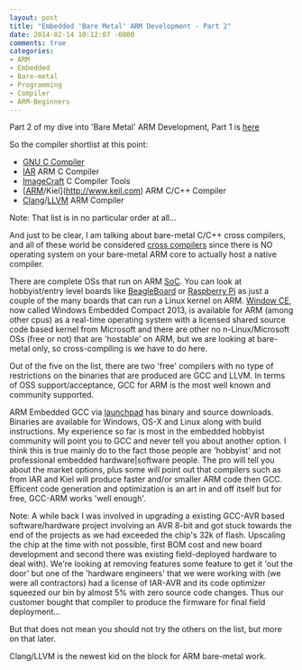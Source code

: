 ```yaml
---
layout: post
title: "Embedded 'Bare Metal' ARM Development - Part 2"
date: 2014-02-14 10:12:07 -0800
comments: true
categories: 
- ARM
- Embedded
- Bare-metal
- Programming
- Compiler
- ARM-Beginners
---
```

Part 2 of my dive into 'Bare Metal' ARM Development, Part 1 is [here](/embedded-bare-metal-arm-development-part-1/)

So the compiler shortlist at this point:

* [GNU C Compiler](https://launchpad.net/gcc-arm-embedded)
* [IAR](http://www.iar.com) ARM C Compiler
* [ImageCraft](https://www.imagecraft.com) C Compiler Tools 
* [[ARM](http://ds.arm.com/)/Kiel](http://www.keil.com) ARM C/C++ Compiler
* [Clang](http://clang.llvm.org)/[LLVM](http://llvm.org) ARM Compiler

Note: That list is in no particular order at all...

And just to be clear, I am talking about bare-metal C/C++ cross compilers, and all of these world be considered [cross compilers](http://en.wikipedia.org/wiki/Cross_compiler) since there is NO operating system on your bare-metal ARM core to actually host a native compiler. 

There are complete OSs that run on ARM [SoC](http://en.wikipedia.org/wiki/System_on_a_chip). You can look at hobbyist/entry level boards like [BeagleBoard](http://en.wikipedia.org/wiki/BeagleBoard) or [Raspberry Pi](http://en.wikipedia.org/wiki/Raspberry_Pi) as just a couple of the many boards that can run a Linux kernel on ARM. [Window CE](http://en.wikipedia.org/wiki/Windows_CE), now called Windows Embedded Compact 2013, is available for ARM (among other cpus) as a real-time operating system with a  licensed shared source code based kernel from Microsoft and there are other no n-Linux/Microsoft OSs (free or not) that are 'hostable' on ARM, but we are looking at bare-metal only, so cross-compiling is we have to do here.

Out of the five on the list, there are two 'free' compilers with no type of restrictions on the binaries that are produced are GCC and LLVM. In terms of OSS support/acceptance, GCC for ARM is the most well known and community supported. 

ARM Embedded GCC via [launchpad](https://launchpad.net/gcc-arm-embedded) has binary and source downloads. Binaries are available for Windows, OS-X and Linux along with build instructions. My experience so far is most in the embedded hobbyist community will point you to GCC and never tell you about another option. I think this is true mainly do to the fact those people are 'hobbyist' and not professional embedded hardware|software people. The pro will tell you about the market options, plus some will point out that compilers such as from IAR and Kiel will produce faster and/or smaller ARM code then GCC. Efficent code generation and optimization is an art in and off itself but for free, GCC-ARM works 'well enough'. 

Note: A while back I was involved in upgrading a existing GCC-AVR based software/hardware project involving an AVR 8-bit and got stuck towards the end of the projects as we had exceeded the chip's 32k of flash. Upscaling the chip at the time with not possible, first BOM cost and new board development and second there was existing field-deployed hardware to deal with). We're looking at removing features some feature to get it 'out the door' but one of the 'hardware engineers' that we were working with (we were all contractors) had a license of IAR-AVR and its code optimizer squeezed our bin by almost 5% with zero source code changes. Thus our customer bought that compiler to produce the firmware for final field deployment... 

But that does not mean you should not try the others on the list, but more on that later.

Clang/LLVM is the newest kid on the block for ARM bare-metal work.








